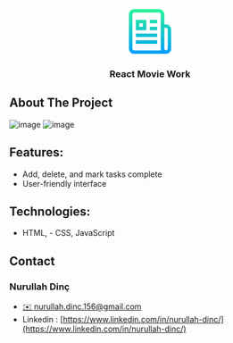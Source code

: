 

<div align="center">
  <a href="https://github.com/github_username/repo_name">
    <img src="https://raw.githubusercontent.com/enesdmc0/react-country-info/main/images/logo.png" alt="Logo" width="80" height="80">
  </a>
<h3 align="center">React Movie Work</h3>
</div>



## About The Project

![image](https://github.com/NurullahDnc/react-movie-work/assets/150585098/ef1ec138-b42f-48aa-af61-cfe40b42c0b9)
![image](https://github.com/NurullahDnc/react-movie-work/assets/150585098/0431980b-5c99-45c5-9ef8-7658eeeb53d7)



## Features:
- Add, delete, and mark tasks complete
- User-friendly interface

## Technologies:
- HTML, - CSS, JavaScript

  
## Contact

### Nurullah Dinç

- [ ✉️ nurullah.dinc.156@gmail.com]()
- Linkedin : [https://www.linkedin.com/in/nurullah-dinc/](https://www.linkedin.com/in/nurullah-dinc/)
